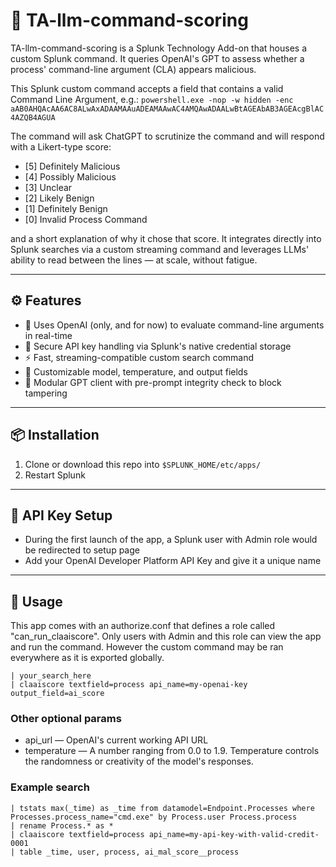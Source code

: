 # 🧠 TA-llm-command-scoring

TA-llm-command-scoring is a Splunk Technology Add-on that houses a custom Splunk command. It queries OpenAI's GPT to assess whether a process' command-line argument (CLA) appears malicious. 

This Splunk custom command accepts a field that contains a valid Command Line Argument, e.g.: `powershell.exe -nop -w hidden -enc aAB0AHQAcAA6AC8ALwAxADAAMAAuADEAMAAwAC4AMQAwADAALwBtAGEAbAB3AGEAcgBlAC4AZQB4AGUA`

The command will ask ChatGPT to scrutinize the command and will respond with a Likert-type score:

- [5] Definitely Malicious 
- [4] Possibly Malicious
- [3] Unclear 
- [2] Likely Benign 
- [1] Definitely Benign 
- [0] Invalid Process Command 

and a short explanation of why it chose that score. It integrates directly into Splunk searches via a custom streaming command and leverages LLMs' ability to read between the lines — at scale, without fatigue.

---

## ⚙️ Features

- 🧠 Uses OpenAI (only, and for now) to evaluate command-line arguments in real-time
- 🔐 Secure API key handling via Splunk's native credential storage
- ⚡ Fast, streaming-compatible custom search command
- 🔎 Customizable model, temperature, and output fields
- 🧩 Modular GPT client with pre-prompt integrity check to block tampering

---

## 📦 Installation

1. Clone or download this repo into `$SPLUNK_HOME/etc/apps/`
2. Restart Splunk

---

## 🔐 API Key Setup

- During the first launch of the app, a Splunk user with Admin role would be redirected to setup page
- Add your OpenAI Developer Platform API Key and give it a unique name
---

## 🧪 Usage

This app comes with an authorize.conf that defines a role called "can_run_claaiscore". Only users with Admin and this role can view the app and run the command. However the custom command may be ran everywhere as it is exported globally.

```spl
| your_search_here 
| claaiscore textfield=process api_name=my-openai-key output_field=ai_score
```

### Other optional params
- api_url — OpenAI's current working API URL
- temperature — A number ranging from 0.0 to 1.9. Temperature controls the randomness or creativity of the model's responses.

### Example search
```spl
| tstats max(_time) as _time from datamodel=Endpoint.Processes where Processes.process_name="cmd.exe" by Process.user Process.process
| rename Process.* as *
| claaiscore textfield=process api_name=my-api-key-with-valid-credit-0001
| table _time, user, process, ai_mal_score__process
```
